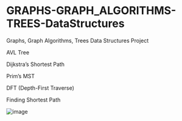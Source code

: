 # GRAPHS-GRAPH_ALGORITHMS-TREES-DataStructures
Graphs, Graph Algorithms, Trees Data Structures Project

AVL Tree

Dijkstra’s Shortest Path 

Prim’s MST 

DFT (Depth-First Traverse) 

Finding Shortest Path 

![image](https://user-images.githubusercontent.com/80418105/194525358-903ca7a3-da43-4594-8434-99e531d34e4e.png)
